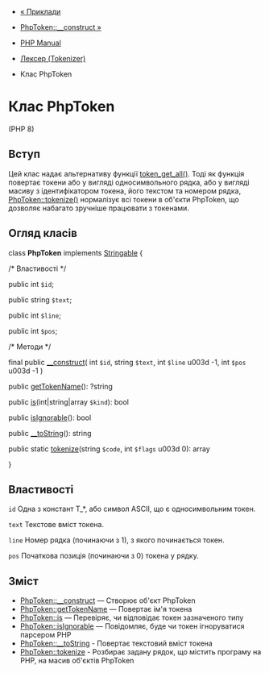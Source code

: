 - [« Приклади](tokenizer.examples.md)
- [PhpToken::\_\_construct »](phptoken.construct.md)

- [PHP Manual](index.md)
- [Лексер (Tokenizer)](book.tokenizer.md)
- Клас PhpToken

# Клас PhpToken

(PHP 8)

## Вступ

Цей клас надає альтернативу функції
[token_get_all()](function.token-get-all.md). Тоді як функція
повертає токени або у вигляді односимвольного рядка, або у вигляді масиву
з ідентифікатором токена, його текстом та номером рядка,
[PhpToken::tokenize()](phptoken.tokenize.md) нормалізує всі токени в
об'єкти PhpToken, що дозволяє набагато зручніше працювати з
токенами.

## Огляд класів

class **PhpToken** implements [Stringable](class.stringable.md) {

/\* Властивості \*/

public int `$id`;

public string `$text`;

public int `$line`;

public int `$pos`;

/\* Методи \*/

final public [\_\_construct](phptoken.construct.md)(
int `$id`,
string `$text`,
int `$line` u003d -1,
int `$pos` u003d -1
)

public [getTokenName](phptoken.gettokenname.md)(): ?string

public [is](phptoken.is.md)(int\|string\|array `$kind`): bool

public [isIgnorable](phptoken.isignorable.md)(): bool

public [\_\_toString](phptoken.tostring.md)(): string

public static [tokenize](phptoken.tokenize.md)(string `$code`, int
`$flags` u003d 0): array

}

## Властивості

`id`
Одна з констант T\_\*, або символ ASCII, що є односимвольним
токен.

`text`
Текстове вміст токена.

`line`
Номер рядка (починаючи з 1), з якого починається токен.

`pos`
Початкова позиція (починаючи з 0) токена у рядку.

## Зміст

- [PhpToken::\_\_construct](phptoken.construct.md) — Створює об'єкт
PhpToken
- [PhpToken::getTokenName](phptoken.gettokenname.md) — Повертає
ім'я токена
- [PhpToken::is](phptoken.is.md) — Перевіряє, чи відповідає токен
зазначеного типу
- [PhpToken::isIgnorable](phptoken.isignorable.md) — Повідомляє, буде
чи токен ігноруватися парсером PHP
- [PhpToken::\_\_toString](phptoken.tostring.md) - Повертає
текстовий вміст токена
- [PhpToken::tokenize](phptoken.tokenize.md) - Розбирає задану
рядок, що містить програму на PHP, на масив об'єктів PhpToken
